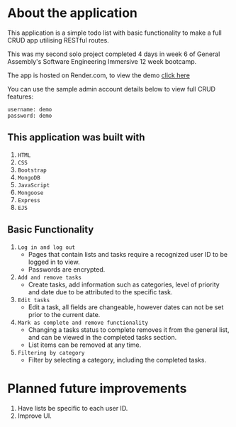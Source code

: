 # About the application
This application is a simple todo list with basic functionality to make a full CRUD app utilising RESTful routes.

This was my second solo project completed 4 days in week 6 of General Assembly's Software Engineering Immersive 12 week bootcamp.

The app is hosted on Render.com, to view the demo [click here](https://to-do-list-toj7.onrender.com/login)

You can use the sample admin account details below to view full CRUD features:

```
username: demo
password: demo
```

## This application was built with
1. `HTML`
2. `CSS`
3. `Bootstrap`
4. `MongoDB`
5. `JavaScript`
6. `Mongoose`
7. `Express`
8. `EJS`

## Basic Functionality
1. `Log in and log out`
    - Pages that contain lists and tasks require a recognized user ID to be logged in to view.
    - Passwords are encrypted.
2. `Add and remove tasks`
    - Create tasks, add information such as categories, level of priority and date due to be attributed to the specific task.
3. `Edit tasks`
    - Edit a task, all fields are changeable, however dates can not be set prior to the current date.
3. `Mark as complete and remove functionality`
    - Changing a tasks status to complete removes it from the general list, and can be viewed in the completed tasks section.
    - List items can be removed at any time.
4. `Filtering by category`
    - Filter by selecting a category, including the completed tasks.


# Planned future improvements

1. Have lists be specific to each user ID.
2. Improve UI.

